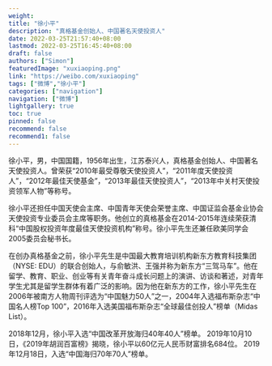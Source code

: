 ```yaml
---
weight: 
title: "徐小平"
description: "真格基金创始人、中国著名天使投资人"
date: 2022-03-25T21:57:40+08:00
lastmod: 2022-03-25T16:45:40+08:00
draft: false
authors: ["Simon"]
featuredImage: "xuxiaoping.png"
link: "https://weibo.com/xuxiaoping"
tags: ["微博","徐小平"]
categories: ["navigation"]
navigation: ["微博"]
lightgallery: true
toc: true
pinned: false
recommend: false
recommend1: false
---
```

徐小平，男，中国国籍，1956年出生，江苏泰兴人，真格基金创始人、中国著名天使投资人。曾荣获“2010年最受尊敬天使投资人”，“2011年度天使投资人”，“2012年最佳天使基金”，“2013年最佳天使投资人”，“2013年中关村天使投资领军人物”等称号。

徐小平还担任中国天使会主席、中国青年天使会荣誉主席、中国证监会基金业协会天使投资专业委员会主席等职务。他创立的真格基金在2014-2015年连续荣获清科“中国股权投资年度最佳天使投资机构”称号。徐小平先生还兼任欧美同学会2005委员会秘书长。

在创办真格基金之前，徐小平先生是中国最大教育培训机构新东方教育科技集团（NYSE: EDU）的联合创始人，与俞敏洪、王强并称为新东方“三驾马车”。他在留学、教育、职业、创业等有关青年奋斗成长问题上的演讲、访谈和著述，对青年学生尤其是留学生群体有着广泛的影响。因为他在新东方的工作，徐小平先生在2006年被南方人物周刊评选为“中国魅力50人”之一，2004年入选福布斯杂志“中国名人榜Top 100”，2016年入选美国福布斯杂志“全球最佳创投人”榜单（Midas List）。

2018年12月，徐小平入选“中国改革开放海归40年40人”榜单。  2019年10月10日，《2019年胡润百富榜》揭晓，徐小平以60亿元人民币财富排名684位。 2019年12月18日，入选“中国海归70年70人”榜单。